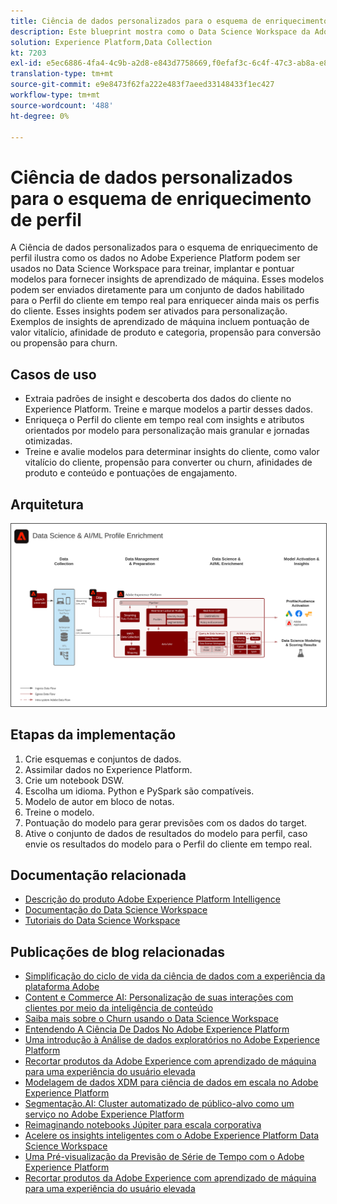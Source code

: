 ```yaml
---
title: Ciência de dados personalizados para o esquema de enriquecimento de perfil
description: Este blueprint mostra como o Data Science Workspace da Adobe Experience Platform pode usar os dados no Experience Platform para treinar, implantar e pontuar modelos para fornecer insights de aprendizado de máquina a partir dos dados.
solution: Experience Platform,Data Collection
kt: 7203
exl-id: e5ec6886-4fa4-4c9b-a2d8-e843d7758669,f0efaf3c-6c4f-47c3-ab8a-e8e146dd071c
translation-type: tm+mt
source-git-commit: e9e8473f62fa222e483f7aeed33148433f1ec427
workflow-type: tm+mt
source-wordcount: '488'
ht-degree: 0%

---
```


# Ciência de dados personalizados para o esquema de enriquecimento de perfil

A Ciência de dados personalizados para o esquema de enriquecimento de perfil ilustra como os dados no Adobe Experience Platform podem ser usados no Data Science Workspace para treinar, implantar e pontuar modelos para fornecer insights de aprendizado de máquina. Esses modelos podem ser enviados diretamente para um conjunto de dados habilitado para o Perfil do cliente em tempo real para enriquecer ainda mais os perfis do cliente. Esses insights podem ser ativados para personalização. Exemplos de insights de aprendizado de máquina incluem pontuação de valor vitalício, afinidade de produto e categoria, propensão para conversão ou propensão para churn.

## Casos de uso

* Extraia padrões de insight e descoberta dos dados do cliente no Experience Platform. Treine e marque modelos a partir desses dados.
* Enriqueça o Perfil do cliente em tempo real com insights e atributos orientados por modelo para personalização mais granular e jornadas otimizadas.
* Treine e avalie modelos para determinar insights do cliente, como valor vitalício do cliente, propensão para converter ou churn, afinidades de produto e conteúdo e pontuações de engajamento.

## Arquitetura

<img src="assets/datascience.svg" alt="Arquitetura de referência para a ciência de dados personalizada para o esquema de enriquecimento de perfil" style="border:1px solid #4a4a4a" />

## Etapas da implementação

1. Crie esquemas e conjuntos de dados.
1. Assimilar dados no Experience Platform.
1. Crie um notebook DSW.
1. Escolha um idioma. Python e PySpark são compatíveis.
1. Modelo de autor em bloco de notas.
1. Treine o modelo.
1. Pontuação do modelo para gerar previsões com os dados do target.
1. Ative o conjunto de dados de resultados do modelo para perfil, caso envie os resultados do modelo para o Perfil do cliente em tempo real.

## Documentação relacionada

* [Descrição do produto Adobe Experience Platform Intelligence](https://helpx.adobe.com/legal/product-descriptions/adobe-experience-platform-intelligence---product-description.html)
* [Documentação do Data Science Workspace](https://experienceleague.adobe.com/docs/experience-platform/data-science-workspace/home.html?lang=en)
* [Tutoriais do Data Science Workspace](https://experienceleague.adobe.com/docs/platform-learn/tutorials/data-science-workspace/understanding-data-science-workspace.html)

## Publicações de blog relacionadas

* [Simplificação do ciclo de vida da ciência de dados com a experiência da plataforma Adobe](https://medium.com/adobetech/simplifying-the-data-science-lifecycle-with-adobe-platform-experience-8ea4f056d82f)
* [Content e Commerce AI: Personalização de suas interações com clientes por meio da inteligência de conteúdo](https://medium.com/adobetech/content-and-commerce-ai-personalizing-your-interactions-with-customers-through-content-intelligence-dc182601deab)
* [Saiba mais sobre o Churn usando o Data Science Workspace](https://medium.com/adobetech/gaining-a-deeper-understanding-of-churn-using-data-science-workspace-18a2190e0cf3)
* [Entendendo A Ciência De Dados No Adobe Experience Platform](https://medium.com/adobetech/understanding-data-science-in-adobe-experience-platform-5bce5a17b42)
* [Uma introdução à Análise de dados exploratórios no Adobe Experience Platform](https://medium.com/adobetech/an-introductory-look-at-exploratory-data-analysis-on-adobe-experience-platform-1bfce7501d9a)
* [Recortar produtos da Adobe Experience com aprendizado de máquina para uma experiência do usuário elevada](https://medium.com/adobetech/cutting-across-adobe-experience-products-with-machine-learning-to-elevated-user-experience-7c85000510d1)
* [Modelagem de dados XDM para ciência de dados em escala no Adobe Experience Platform](https://medium.com/adobetech/modeling-xdm-data-for-data-science-at-scale-on-adobe-experience-platform-222bb2a6dbf7)
* [Segmentação.AI: Cluster automatizado de público-alvo como um serviço no Adobe Experience Platform](https://medium.com/adobetech/segmentation-ai-automated-audience-clustering-as-a-service-in-adobe-experience-platform-261f4099462c)
* [Reimaginando notebooks Júpiter para escala corporativa](https://medium.com/adobetech/reimagining-jupyter-notebooks-for-enterprise-scale-8bc6340d504a)
* [Acelere os insights inteligentes com o Adobe Experience Platform Data Science Workspace](https://medium.com/adobetech/accelerate-intelligent-insights-with-adobe-experience-platform-data-science-workspace-89538bacbbea)
* [Uma Pré-visualização da Previsão de Série de Tempo com o Adobe Experience Platform](https://medium.com/adobetech/preview-of-time-series-forecasting-with-adobe-experience-platform-38a2fc778e89)
* [Recortar produtos da Adobe Experience com aprendizado de máquina para uma experiência do usuário elevada](https://medium.com/adobetech/cutting-across-adobe-experience-products-with-machine-learning-to-elevated-user-experience-7c85000510d1)
